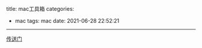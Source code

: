 
title: mac工具箱
categories:
  - mac
tags: mac
date: 2021-06-28 22:52:21
---

[传送门](https://www.yuque.com/jianying-8bux1/mt5ny0/ic6tqk)

